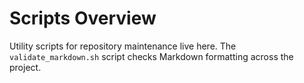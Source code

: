 # Scripts Overview

Utility scripts for repository maintenance live here. The `validate_markdown.sh` script checks Markdown formatting across the project.

